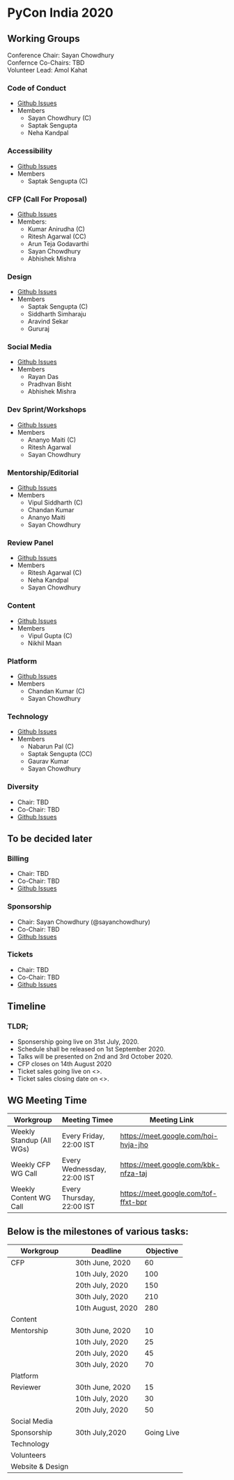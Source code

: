 # PyCon India 2020

## Working Groups

Conference Chair: Sayan Chowdhury  
Confernce Co-Chairs: TBD  
Volunteer Lead: Amol Kahat  


### Code of Conduct

- [Github Issues](https://github.com/pythonindia/inpycon2020-tasks/issues?q=is%3Aopen+is%3Aissue+label%3Awg%2Faccessibility)
- Members
  * Sayan Chowdhury (C)
  * Saptak Sengupta
  * Neha Kandpal


### Accessibility

- [Github Issues](https://github.com/pythonindia/inpycon2020-tasks/issues?q=is%3Aopen+is%3Aissue+label%3Awg%2Faccessibility)
- Members
  * Saptak Sengupta (C)
  
### CFP (Call For Proposal)

- [Github Issues](https://github.com/pythonindia/inpycon2020-tasks/issues?q=is%3Aopen+is%3Aissue+label%3Awg%2Fcfp)
- Members:
  * Kumar Anirudha (C)
  * Ritesh Agarwal (CC)
  * Arun Teja Godavarthi
  * Sayan Chowdhury
  * Abhishek Mishra
  
### Design

- [Github Issues](https://github.com/pythonindia/inpycon2020-tasks/issues?q=is%3Aopen+is%3Aissue+label%3Awg%2Fdesign)
- Members
  * Saptak Sengupta (C)
  * Siddharth Simharaju
  * Aravind Sekar
  * Gururaj

### Social Media

- [Github Issues](https://github.com/pythonindia/inpycon2020-tasks/issues?q=is%3Aopen+is%3Aissue+label%3Awg%2Fsocial-media)
- Members
  * Rayan Das
  * Pradhvan Bisht
  * Abhishek Mishra

### Dev Sprint/Workshops
- [Github Issues](https://github.com/pythonindia/inpycon2020-tasks/issues?q=is%3Aopen+is%3Aissue+label%3Awg%2Fdevsprint)
- Members 
  * Ananyo Maiti (C)
  * Ritesh Agarwal
  * Sayan Chowdhury

### Mentorship/Editorial

- [Github Issues](https://github.com/pythonindia/inpycon2020-tasks/issues?q=is%3Aopen+is%3Aissue+label%3Awg%2Fmentorship)
- Members
  * Vipul Siddharth (C)
  * Chandan Kumar
  * Ananyo Maiti
  * Sayan Chowdhury
  
### Review Panel

- [Github Issues](https://github.com/pythonindia/inpycon2020-tasks/issues?q=is%3Aopen+is%3Aissue+label%3Awg%2Fmentorship)
- Members
  * Ritesh Agarwal (C)
  * Neha Kandpal
  * Sayan Chowdhury
  
### Content

- [Github Issues](https://github.com/pythonindia/inpycon-blog/issues/)
- Members
  * Vipul Gupta (C)
  * Nikhil Maan

### Platform

- [Github Issues](https://github.com/pythonindia/inpycon2020-tasks/issues?q=is%3Aopen+is%3Aissue+label%3Awg%2Fmentorship)
- Members
  * Chandan Kumar (C)
  * Sayan Chowdhury

### Technology

- [Github Issues](https://github.com/pythonindia/inpycon2020-tasks/issues?q=is%3Aopen+is%3Aissue+label%3Awg%2Ftechnology)
- Members
  * Nabarun Pal (C)
  * Saptak Sengupta (CC)
  * Gaurav Kumar
  * Sayan Chowdhury

### Diversity

- Chair: TBD
- Co-Chair: TBD
- [Github Issues](https://github.com/pythonindia/inpycon2020-tasks/issues?q=is%3Aopen+is%3Aissue+label%3Awg%2Fdiversity)


## To be decided later
### Billing

- Chair: TBD
- Co-Chair: TBD
- [Github Issues](https://github.com/pythonindia/inpycon2020-tasks/issues?q=is%3Aopen+is%3Aissue+label%3Awg%2Fbilling)

### Sponsorship

- Chair: Sayan Chowdhury (@sayanchowdhury)
- Co-Chair: TBD
- [Github Issues](https://github.com/pythonindia/inpycon2020-tasks/issues?q=is%3Aopen+is%3Aissue+label%3Awg%2Fsponsorship)


### Tickets

- Chair: TBD
- Co-Chair: TBD
- [Github Issues](https://github.com/pythonindia/inpycon2020-tasks/issues?q=is%3Aopen+is%3Aissue+label%3Awg%2Ftickets)

## Timeline
### TLDR;
* Sponsership going live on 31st July, 2020.
* Schedule shall be released on 1st September 2020.
* Talks will be presented on 2nd and 3rd October 2020.
* CFP closes on 14th August 2020
* Ticket sales going live on <>.
* Ticket sales closing date on <>.

## WG Meeting Time
| **Workgroup** | **Meeting Timee** |**Meeting Link** |
|---|---|---|
|Weekly Standup (All WGs)      | Every Friday, 22:00 IST| https://meet.google.com/hoi-hvja-jho |
|Weekly CFP WG Call      | Every Wednessday, 22:00 IST| https://meet.google.com/kbk-nfza-taj |
|Weekly Content WG Call      | Every Thursday, 22:00 IST| https://meet.google.com/tof-ffxt-bpr |



## Below is the milestones of various tasks:
| **Workgroup** | **Deadline** |**Objective** |
|---|---|---|
|CFP       |30th June, 2020 | 60|
|          |10th July, 2020|100|
|          |20th July, 2020|150|
|          |30th July, 2020|210|
|          |10th August, 2020|280|
|Content|||
|Mentorship|30th June, 2020|10|
|          |10th July, 2020|25|
|          |20th July, 2020|45|
|          |30th July, 2020 |70|
|Platform|||
|Reviewer|30th June, 2020|15|
|        |10th July, 2020|30|
|        |20th July, 2020|50|
|Social Media|||
|Sponsorship|30th July,2020|Going Live|
|Technology|||
|Volunteers|||
|Website & Design|||
